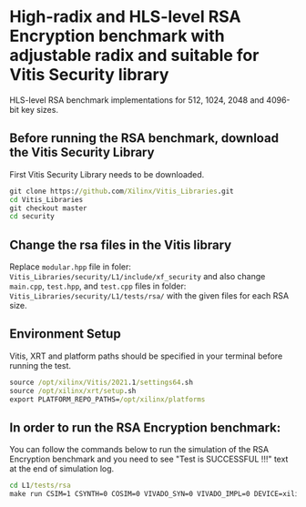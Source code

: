# High-radix and HLS-level RSA Encryption benchmark with adjustable radix and suitable for Vitis Security library

HLS-level RSA benchmark implementations for 512, 1024, 2048 and 4096-bit key sizes.


## Before running the RSA benchmark, download the Vitis Security Library
First Vitis Security Library needs to be downloaded.

```bat
git clone https://github.com/Xilinx/Vitis_Libraries.git
cd Vitis_Libraries
git checkout master
cd security
```

## Change the rsa files in the Vitis library
Replace ``modular.hpp`` file in foler:
`Vitis_Libraries/security/L1/include/xf_security`
and
also change ``main.cpp``, ``test.hpp``, and ``test.cpp`` files in folder:
`Vitis_Libraries/security/L1/tests/rsa/`
with the given files for each RSA size.

## Environment Setup
Vitis, XRT and platform paths should be specified in your terminal
before running the test.

```bat
source /opt/xilinx/Vitis/2021.1/settings64.sh
source /opt/xilinx/xrt/setup.sh
export PLATFORM_REPO_PATHS=/opt/xilinx/platforms
```

## In order to run the RSA Encryption benchmark:
You can follow the commands below to run the simulation of the RSA
Encryption benchmark and you need to see "Test is SUCCESSFUL !!!"
text at the end of simulation log.

```bat
cd L1/tests/rsa
make run CSIM=1 CSYNTH=0 COSIM=0 VIVADO_SYN=0 VIVADO_IMPL=0 DEVICE=xilinx_u280_xdma_201920_3
```


